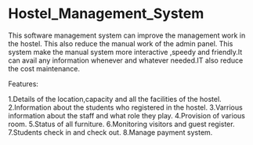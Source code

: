 # Hostel_Management_System
This software management system can improve the management work in the hostel. This also reduce the manual work of the admin panel. This system make the manual system more interactive ,speedy and friendly.It can avail any information whenever and whatever needed.IT also reduce the cost maintenance.

Features: 

1.Details of the location,capacity and all the facilities of the hostel.
2.Information about the students who registered in the hostel.
3.Varrious information about the staff and what role they play.
4.Provision of various room.
5.Status of all furniture.
6.Monitoring visitors and guest register.
7.Students check in and check out.
8.Manage payment system.
